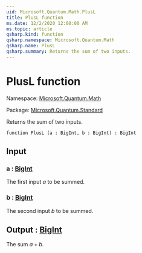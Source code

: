 ```yaml
---
uid: Microsoft.Quantum.Math.PlusL
title: PlusL function
ms.date: 12/2/2020 12:00:00 AM
ms.topic: article
qsharp.kind: function
qsharp.namespace: Microsoft.Quantum.Math
qsharp.name: PlusL
qsharp.summary: Returns the sum of two inputs.
---
```


# PlusL function

Namespace: [Microsoft.Quantum.Math](xref:Microsoft.Quantum.Math)

Package: [Microsoft.Quantum.Standard](https://nuget.org/packages/Microsoft.Quantum.Standard)


Returns the sum of two inputs.

```qsharp
function PlusL (a : BigInt, b : BigInt) : BigInt
```


## Input

### a : [BigInt](xref:microsoft.quantum.lang-ref.bigint)

The first input $a$ to be summed.


### b : [BigInt](xref:microsoft.quantum.lang-ref.bigint)

The second input $b$ to be summed.



## Output : [BigInt](xref:microsoft.quantum.lang-ref.bigint)

The sum $a + b$.